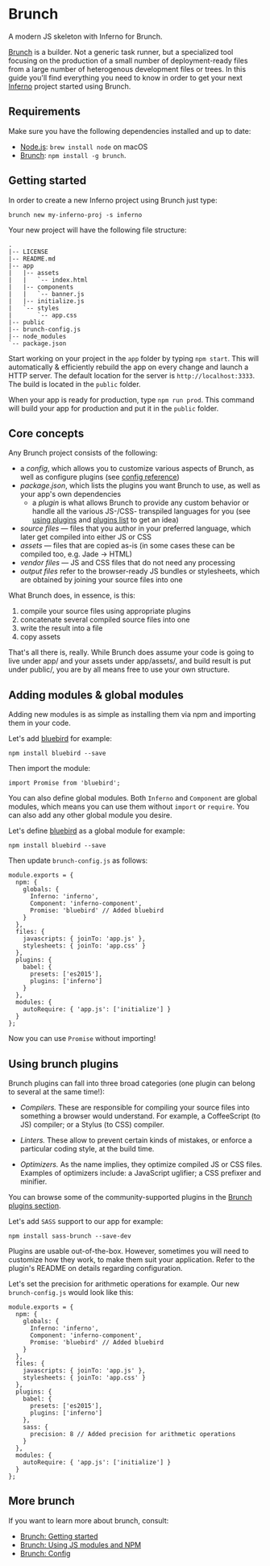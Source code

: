 # Brunch

A modern JS skeleton with Inferno for Brunch.

[Brunch](http://brunch.io/) is a builder. Not a generic task runner, but a specialized tool focusing on the production of a small number of deployment-ready files from a large number of heterogenous development files or trees.
In this guide you'll find everything you need to know in order to get your next [Inferno](http://infernojs.org) project started using Brunch.

## Requirements

Make sure you have the following dependencies installed and up to date:
* [Node.js](http://nodejs.org): `brew install node` on macOS
* [Brunch](http://brunch.io): `npm install -g brunch`.

## Getting started

In order to create a new Inferno project using Brunch just type:
```
brunch new my-inferno-proj -s inferno
```

Your new project will have the following file structure:
```
.
|-- LICENSE
|-- README.md
|-- app
|   |-- assets
|   |   `-- index.html
|   |-- components
|   |   `-- banner.js
|   |-- initialize.js
|   `-- styles
|       `-- app.css
|-- public
|-- brunch-config.js
|-- node_modules
`-- package.json
```

Start working on your project in the `app` folder by typing `npm start`. This will automatically & efficiently rebuild the app on every change and launch a HTTP server. The default location for the server is `http://localhost:3333`. The build is located in the `public` folder.

When your app is ready for production, type `npm run prod`. This command will build your app for production and put it in the `public` folder.

## Core concepts

Any Brunch project consists of the following:

* a *config*, which allows you to customize various aspects of Brunch, as well as configure plugins (see [config reference](http://brunch.io/docs/config))
* *package.json*, which lists the plugins you want Brunch to use, as well as your app's own dependencies
  * a *plugin* is what allows Brunch to provide any custom behavior or handle all the various JS-/CSS- transpiled languages for you (see [using plugins](http://brunch.io/docs/using-plugins) and [plugins list](http://brunch.io/plugins) to get an idea)
* *source files* — files that you author in your preferred language, which later get compiled into either JS or CSS
* *assets* — files that are copied as-is (in some cases these can be compiled too, e.g. Jade → HTML)
* *vendor files* — JS and CSS files that do not need any processing
* *output files* refer to the browser-ready JS bundles or stylesheets, which are obtained by joining your source files into one

What Brunch does, in essence, is this:

1. compile your source files using appropriate plugins
2. concatenate several compiled source files into one
3. write the result into a file
4. copy assets

That's all there is, really. While Brunch does assume your code is going to live under app/ and your assets under app/assets/, and build result is put under public/, you are by all means free to use your own structure.

## Adding modules & global modules

Adding new modules is as simple as installing them via npm and importing them in your code.

Let's add [bluebird](http://bluebirdjs.com/docs/getting-started.html) for example:
```
npm install bluebird --save
```

Then import the module:

```
import Promise from 'bluebird';
```

You can also define global modules. Both `Inferno` and `Component` are global modules, which means you can use them without `import` or `require`.
You can also add any other global module you desire.

Let's define [bluebird](http://bluebirdjs.com/docs/getting-started.html) as a global module for example:

```
npm install bluebird --save
```

Then update `brunch-config.js` as follows:

```
module.exports = {
  npm: {
    globals: {
      Inferno: 'inferno',
      Component: 'inferno-component',
      Promise: 'bluebird' // Added bluebird
    }
  },
  files: {
    javascripts: { joinTo: 'app.js' },
    stylesheets: { joinTo: 'app.css' }
  },
  plugins: {
    babel: {
      presets: ['es2015'],
      plugins: ['inferno']
    }
  },
  modules: {
    autoRequire: { 'app.js': ['initialize'] }
  }
};
```

Now you can use `Promise` without importing!

## Using brunch plugins

Brunch plugins can fall into three broad categories (one plugin can belong to several at the same time!):

* *Compilers.* These are responsible for compiling your source files into something a browser would understand. For example, a CoffeeScript (to JS) compiler; or a Stylus (to CSS) compiler.

* *Linters.* These allow to prevent certain kinds of mistakes, or enforce a particular coding style, at the build time.

* *Optimizers.* As the name implies, they optimize compiled JS or CSS files. Examples of optimizers include: a JavaScript uglifier; a CSS prefixer and minifier.

You can browse some of the community-supported plugins in the [Brunch plugins section](http://brunch.io/plugins).

Let's add `SASS` support to our app for example:

```
npm install sass-brunch --save-dev
```

Plugins are usable out-of-the-box. However, sometimes you will need to customize how they work, to make them suit your application. Refer to the plugin's README on details regarding configuration.

Let's set the precision for arithmetic operations for example. Our new `brunch-config.js` would look like this:

```
module.exports = {
  npm: {
    globals: {
      Inferno: 'inferno',
      Component: 'inferno-component',
      Promise: 'bluebird' // Added bluebird
    }
  },
  files: {
    javascripts: { joinTo: 'app.js' },
    stylesheets: { joinTo: 'app.css' }
  },
  plugins: {
    babel: {
      presets: ['es2015'],
      plugins: ['inferno']
    },
    sass: {
      precision: 8 // Added precision for arithmetic operations
    }
  },
  modules: {
    autoRequire: { 'app.js': ['initialize'] }
  }
};
```

## More brunch

If you want to learn more about brunch, consult:

* [Brunch: Getting started](http://brunch.io/docs/getting-started)
* [Brunch: Using JS modules and NPM](http://brunch.io/docs/using-modules)
* [Brunch: Config](http://brunch.io/docs/config)